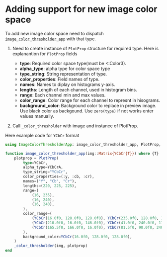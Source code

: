 # Adding support for new image color space

To add new image color space need to dispatch  [`image_color_thresholder_app`](@ref) with that type.

1. Need to create instance of `PlotProp` structure for required type. Here is explanantion for `PlotProp` fields

    * **type**: Required color space type(must be <:Color3).
    * **alpha_type**: alpha type for color space type
    * **type_string**: String representation of type.
    * **color_properties**: Field names of type.
    * **names**: Names to diplay on histograms y-axis.
    * **lengths**: Length of each channel, used in histogram bins.
    * **range**: Each channel min and max values.
    * **color_range**: Color range for each channel to represnt in hisograms.
    * **background_color**: Background color to replace in preview image. Use black color as backgound. Use `zero(type)` if not works enter values manually.
2. Call `_color_thresholder` with image and instance of PlotProp.

Here example code for `YCbCr` format

```julia
using ImageColorThresholderApp: image_color_thresholder_app, PlotProp, _color_thresholder

function image_color_thresholder_app(img::Matrix{YCbCr{T}}) where {T}
    plotprop = PlotProp(
        type=YCbCr,
        alpha_type=YCbCrA,
        type_string="YCbCr",
        color_properties=(:y, :cb, :cr),
        names=("Y", "Cb", "Cr"),
        lengths=(220, 225, 225),
        range=(
            (16, 235),
            (16, 240),
            (16, 240),
        ),
        color_range=(
            (YCbCr(16.0f0, 128.0f0, 128.0f0), YCbCr(235.0f0, 128.0f0, 128.0f0)),
            (YCbCr(210.0f0, 16.0f0, 146.0f0), YCbCr(41.0f0, 240.0f0, 110.0f0)),
            (YCbCr(165.5f0, 166.0f0, 16.0f0), YCbCr(81.5f0, 90.0f0, 240.0f0)),
        ),
        background_color=YCbCr(16.0f0, 128.0f0, 128.0f0),
    )
    _color_thresholder(img, plotprop)
end
```